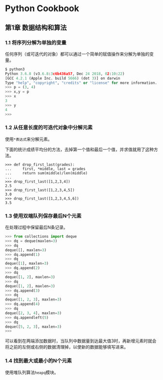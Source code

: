 # Python Cookbook

## 第1章 数据结构和算法

### 1.1 将序列分解为单独的变量

任何序列（或可迭代的对象）都可以通过一个简单的赋值操作来分解为单独的变量。

```python
$ python3
Python 3.6.8 (v3.6.8:3c6b436a57, Dec 24 2018, 02:10:22)
[GCC 4.2.1 (Apple Inc. build 5666) (dot 3)] on darwin
Type "help", "copyright", "credits" or "license" for more information.
>>> p = (3, 4)
>>> x,y = p
>>> x
3
>>> y
4
>>>
```

### 1.2 从任意长度的可迭代对象中分解元素

使用`*表达式`来分解元素。

下面的统计成绩平均分的方法，去掉第一个值和最后一个值，并求值就用了这种方法。

```python3
>>> def drop_first_last(grades):
...     first, *middle, last = grades
...     return sum(middle)/len(middle)
...
>>> drop_first_last([1,2,3,4])
2.5
>>> drop_first_last([1,2,3,4,5])
3.0
>>> drop_first_last([1,2,3,4,5,6])
3.5
```

### 1.3 使用双端队列保存最后N个元素

在处理过程中保留最后N条记录。

```python
>>> from collections import deque
>>> dq = deque(maxlen=3)
>>> dq
deque([], maxlen=3)
>>> dq.append(1)
>>> dq
deque([1], maxlen=3)
>>> dq.append(2)
>>> dq
deque([1, 2], maxlen=3)
>>> dq
deque([1, 2], maxlen=3)
>>> dq.append(3)
>>> dq
deque([1, 2, 3], maxlen=3)
>>> dq.append(4)
>>> dq
deque([2, 3, 4], maxlen=3)
>>> dq.appendleft(5)
>>> dq
deque([5, 2, 3], maxlen=3)
>>>
```

可以看到在两端添加数据时，当队列中数据量到达最大值3时，再新增元素时就会将之前的左侧或右侧的数据清理掉，以使新的数据能够填写进来。



### 1.4 找到最大或最小的N个元素

使用堆队列算法`heapq`模块。